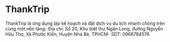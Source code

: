 # ThankTrip
ThankTrip là ứng dụng lập kế hoạch và đặt dịch vụ du lịch nhanh chóng trên cùng một nền tảng- Địa chỉ: Số 20, Khu biệt thự Ngân Long, đường Nguyễn Hữu Thọ, Xã Phước Kiển, Huyện Nhà Bè, TPHCM- SDT: 0966784576
